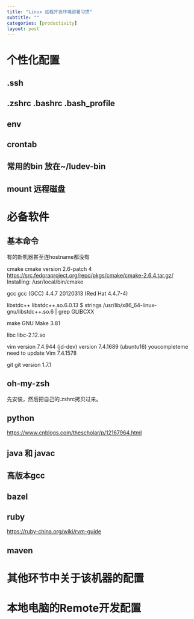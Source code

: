 ```yaml
---
title: "Linux 远程开发环境部署习惯"
subtitle: ""
categories: [productivity]
layout: post
---
```


# 个性化配置
## .ssh

## .zshrc .bashrc .bash_profile

## env

## crontab

## 常用的bin 放在~/ludev-bin

## mount 远程磁盘




# 必备软件

## 基本命令
有的新机器甚至连hostname都没有


cmake
cmake version 2.6-patch 4
https://src.fedoraproject.org/repo/pkgs/cmake/cmake-2.6.4.tar.gz/
Installing: /usr/local/bin/cmake


gcc
gcc (GCC) 4.4.7 20120313 (Red Hat 4.4.7-4)


libstdc++
libstdc++.so.6.0.13
 $ strings /usr/lib/x86_64-linux-gnu/libstdc++.so.6 | grep GLIBCXX


make
GNU Make 3.81


libc
libc-2.12.so


vim
version 7.4.944 (jd-dev)
version 7.4.1689 (ubuntu16)
youcompleteme need to update Vim 7.4.1578


git
git version 1.7.1


## oh-my-zsh
先安装，然后把自己的.zshrc拷贝过来。

## python
https://www.cnblogs.com/thescholar/p/12167964.html

## java 和 javac


## 高版本gcc


## bazel

## ruby
https://ruby-china.org/wiki/rvm-guide

## maven



# 其他环节中关于该机器的配置


# 本地电脑的Remote开发配置